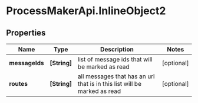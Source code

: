 # ProcessMakerApi.InlineObject2

## Properties

Name | Type | Description | Notes
------------ | ------------- | ------------- | -------------
**messageIds** | **[String]** | list of message ids that will be marked as read | [optional] 
**routes** | **[String]** | all messages that has an url that is in this list will be marked as read | [optional] 


